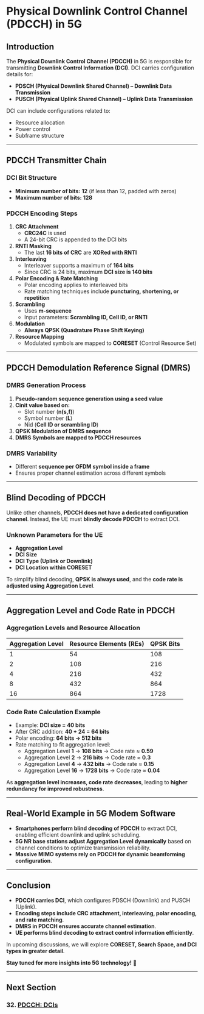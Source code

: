 # **Physical Downlink Control Channel (PDCCH) in 5G**

## **Introduction**
The **Physical Downlink Control Channel (PDCCH)** in 5G is responsible for transmitting **Downlink Control Information (DCI)**. DCI carries configuration details for:
- **PDSCH (Physical Downlink Shared Channel) – Downlink Data Transmission**
- **PUSCH (Physical Uplink Shared Channel) – Uplink Data Transmission**

DCI can include configurations related to:
- Resource allocation
- Power control
- Subframe structure

---

## **PDCCH Transmitter Chain**
### **DCI Bit Structure**
- **Minimum number of bits:** **12** (if less than 12, padded with zeros)
- **Maximum number of bits:** **128**

### **PDCCH Encoding Steps**
1. **CRC Attachment**
   - **CRC24C** is used
   - A 24-bit CRC is appended to the DCI bits
2. **RNTI Masking**
   - The last **16 bits of CRC** are **XORed with RNTI**
3. **Interleaving**
   - Interleaver supports a maximum of **164 bits**
   - Since CRC is 24 bits, maximum **DCI size is 140 bits**
4. **Polar Encoding & Rate Matching**
   - Polar encoding applies to interleaved bits
   - Rate matching techniques include **puncturing, shortening, or repetition**
5. **Scrambling**
   - Uses **m-sequence**
   - Input parameters: **Scrambling ID, Cell ID, or RNTI**
6. **Modulation**
   - **Always QPSK (Quadrature Phase Shift Keying)**
7. **Resource Mapping**
   - Modulated symbols are mapped to **CORESET** (Control Resource Set)

---

## **PDCCH Demodulation Reference Signal (DMRS)**
### **DMRS Generation Process**
1. **Pseudo-random sequence generation using a seed value**
2. **Cinit value based on:**
   - Slot number (**n(s,f)**)
   - Symbol number (**L**)
   - Nid (**Cell ID or scrambling ID**)
3. **QPSK Modulation of DMRS sequence**
4. **DMRS Symbols are mapped to PDCCH resources**

### **DMRS Variability**
- Different **sequence per OFDM symbol inside a frame**
- Ensures proper channel estimation across different symbols

---

## **Blind Decoding of PDCCH**
Unlike other channels, **PDCCH does not have a dedicated configuration channel**. Instead, the UE must **blindly decode PDCCH** to extract DCI.

### **Unknown Parameters for the UE**
- **Aggregation Level**
- **DCI Size**
- **DCI Type (Uplink or Downlink)**
- **DCI Location within CORESET**

To simplify blind decoding, **QPSK is always used**, and the **code rate is adjusted using Aggregation Level**.

---

## **Aggregation Level and Code Rate in PDCCH**
### **Aggregation Levels and Resource Allocation**
| Aggregation Level | Resource Elements (REs) | QPSK Bits |
|------------------|----------------------|----------|
| 1               | 54                   | 108      |
| 2               | 108                  | 216      |
| 4               | 216                  | 432      |
| 8               | 432                  | 864      |
| 16              | 864                  | 1728     |

### **Code Rate Calculation Example**
- Example: **DCI size = 40 bits**
- After CRC addition: **40 + 24 = 64 bits**
- Polar encoding: **64 bits → 512 bits**
- Rate matching to fit aggregation level:
  - Aggregation Level **1** → **108 bits** → Code rate ≈ **0.59**
  - Aggregation Level **2** → **216 bits** → Code rate ≈ **0.3**
  - Aggregation Level **4** → **432 bits** → Code rate ≈ **0.15**
  - Aggregation Level **16** → **1728 bits** → Code rate ≈ **0.04**

As **aggregation level increases, code rate decreases**, leading to **higher redundancy for improved robustness**.

---

## **Real-World Example in 5G Modem Software**
- **Smartphones perform blind decoding of PDCCH** to extract DCI, enabling efficient downlink and uplink scheduling.
- **5G NR base stations adjust Aggregation Level dynamically** based on channel conditions to optimize transmission reliability.
- **Massive MIMO systems rely on PDCCH for dynamic beamforming configuration**.

---

## **Conclusion**
- **PDCCH carries DCI**, which configures PDSCH (Downlink) and PUSCH (Uplink).
- **Encoding steps include CRC attachment, interleaving, polar encoding, and rate matching**.
- **DMRS in PDCCH ensures accurate channel estimation**.
- **UE performs blind decoding to extract control information efficiently**.

In upcoming discussions, we will explore **CORESET, Search Space, and DCI types in greater detail**.

**Stay tuned for more insights into 5G technology!** 🚀

---
## Next Section
### 32. [PDCCH: DCIs](PDCCH_DCIs.md)
